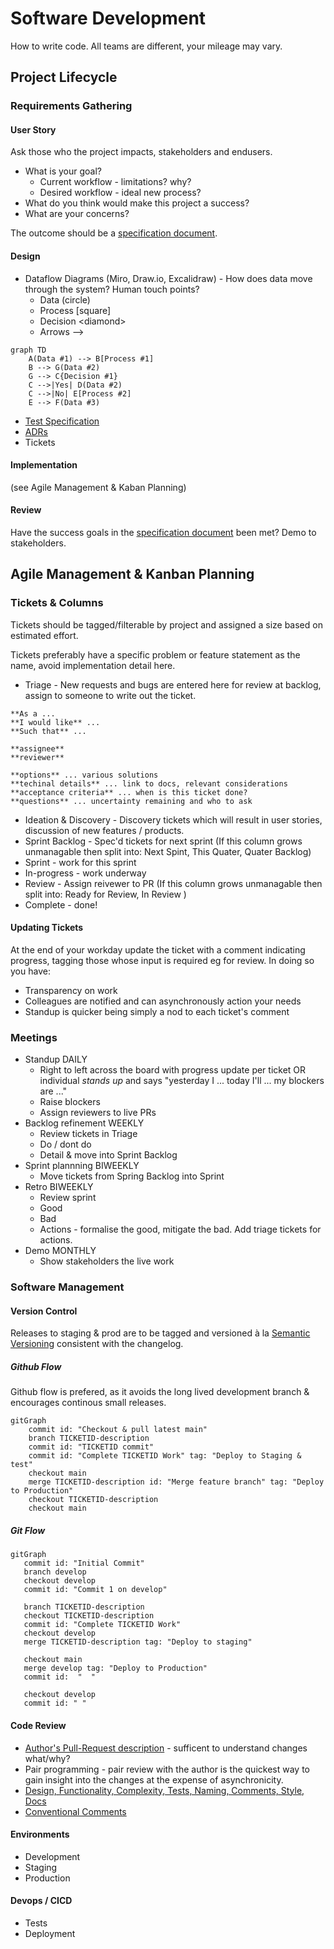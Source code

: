 # Software Development

How to write code. All teams are different, your mileage may vary.

## Project Lifecycle

### Requirements Gathering

#### User Story

Ask those who the project impacts, stakeholders and endusers.

* What is your goal?
   * Current workflow - limitations? why?
   * Desired workflow - ideal new process?
* What do you think would make this project a success?
* What are your concerns?

The outcome should be a [specification document](project_spec_doc.md). 

#### Design
* Dataflow Diagrams (Miro, Draw.io, Excalidraw) - How does data move through the system? Human touch points?
  * Data (circle)
  * Process [square]
  * Decision \<diamond\>
  * Arrows -->
```mermaid
graph TD
    A(Data #1) --> B[Process #1]
    B --> G(Data #2)
    G --> C{Decision #1}
    C -->|Yes| D(Data #2)
    C -->|No| E[Process #2]
    E --> F(Data #3)
```

* [Test Specification](test_spec_doc.md)
* [ADRs](adr.md)
* Tickets

#### Implementation
(see Agile Management & Kaban Planning)

#### Review
Have the success goals in the [specification document](project_spec_doc.md) been met? Demo to stakeholders.

## Agile Management & Kanban Planning

### Tickets & Columns

Tickets should be tagged/filterable by project and assigned a size based on estimated effort.

Tickets preferably have a specific problem or feature statement as the name, avoid implementation detail here.

* Triage - New requests and bugs are entered here for review at backlog, assign to someone to write out the ticket.
```
**As a ... 
**I would like** ...
**Such that** ...

**assignee**
**reviewer**

**options** ... various solutions
**techinal details** ... link to docs, relevant considerations
**acceptance criteria** ... when is this ticket done?
**questions** ... uncertainty remaining and who to ask
```
* Ideation & Discovery  - Discovery tickets which will result in user stories, discussion of new features / products.
* Sprint Backlog - Spec'd tickets for next sprint (If this column grows unmanagable then split into: Next Spint, This Quater, Quater Backlog)
* Sprint - work for this sprint
* In-progress - work underway
* Review - Assign reivewer to PR (If this column grows unmanagable then split into: Ready for Review, In Review )
* Complete - done!

#### Updating Tickets

At the end of your workday update the ticket with a comment indicating progress, tagging those whose input is required eg for review. In doing so you have:
* Transparency on work
* Colleagues are notified and can asynchronously action your needs
* Standup is quicker being simply a nod to each ticket's comment

### Meetings
	
* Standup DAILY
   * Right to left across the board with progress update per ticket OR individual _stands up_ and says "yesterday I ... today I'll ... my blockers are ..."
   * Raise blockers
   * Assign reviewers to live PRs
* Backlog refinement WEEKLY 
   * Review tickets in Triage
   * Do / dont do
   * Detail & move into Sprint Backlog
* Sprint plannning BIWEEKLY
   * Move tickets from Spring Backlog into Sprint
* Retro BIWEEKLY
   * Review sprint 
   * Good
   * Bad
   * Actions - formalise the good, mitigate the bad. Add triage tickets for actions. 
* Demo MONTHLY
   * Show stakeholders the live work


### Software Management

#### Version Control

Releases to staging & prod are to be tagged and versioned à la [Semantic Versioning](https://semver.org/spec/v2.0.0.html) consistent with the changelog.

##### Github Flow

Github flow is prefered, as it avoids the long lived development branch & encourages continous small releases.

```mermaid
gitGraph
    commit id: "Checkout & pull latest main"
    branch TICKETID-description
    commit id: "TICKETID commit"
    commit id: "Complete TICKETID Work" tag: "Deploy to Staging & test"
    checkout main
    merge TICKETID-description id: "Merge feature branch" tag: "Deploy to Production"
    checkout TICKETID-description
    checkout main
```

##### Git Flow

```mermaid
gitGraph
   commit id: "Initial Commit"
   branch develop
   checkout develop
   commit id: "Commit 1 on develop"

   branch TICKETID-description
   checkout TICKETID-description
   commit id: "Complete TICKETID Work"
   checkout develop
   merge TICKETID-description tag: "Deploy to staging"

   checkout main
   merge develop tag: "Deploy to Production"
   commit id:  "  "

   checkout develop
   commit id: " "
```

#### Code Review
* [Author's Pull-Request description](https://google.github.io/eng-practices/review/developer/cl-descriptions.html) - sufficent to understand changes what/why?
* Pair programming - pair review with the author is the quickest way to gain insight into the changes at the expense of asynchronicity.
* [Design, Functionality, Complexity, Tests, Naming, Comments, Style, Docs](https://google.github.io/eng-practices/review/)
* [Conventional Comments](https://conventionalcomments.org/) 

#### Environments
* Development
* Staging
* Production

#### Devops / CICD
* Tests
* Deployment
